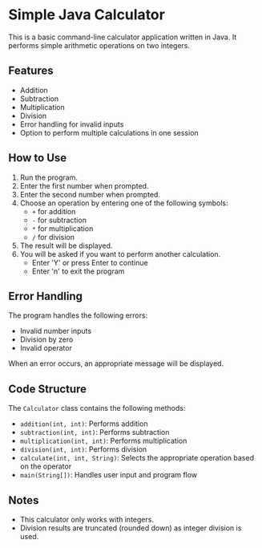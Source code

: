 # Simple Java Calculator

This is a basic command-line calculator application written in Java. It performs simple arithmetic operations on two integers.

## Features

- Addition
- Subtraction
- Multiplication
- Division
- Error handling for invalid inputs
- Option to perform multiple calculations in one session

## How to Use

1. Run the program.
2. Enter the first number when prompted.
3. Enter the second number when prompted.
4. Choose an operation by entering one of the following symbols:
   - `+` for addition
   - `-` for subtraction
   - `*` for multiplication
   - `/` for division
5. The result will be displayed.
6. You will be asked if you want to perform another calculation.
   - Enter 'Y' or press Enter to continue
   - Enter 'n' to exit the program

## Error Handling

The program handles the following errors:
- Invalid number inputs
- Division by zero
- Invalid operator

When an error occurs, an appropriate message will be displayed.

## Code Structure

The `Calculator` class contains the following methods:
- `addition(int, int)`: Performs addition
- `subtraction(int, int)`: Performs subtraction
- `multiplication(int, int)`: Performs multiplication
- `division(int, int)`: Performs division
- `calculate(int, int, String)`: Selects the appropriate operation based on the operator
- `main(String[])`: Handles user input and program flow

## Notes

- This calculator only works with integers.
- Division results are truncated (rounded down) as integer division is used.
